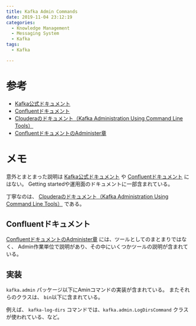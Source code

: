 ```yaml
---
title: Kafka Admin Commands
date: 2019-11-04 23:12:19
categories:
  - Knowledge Management
  - Messaging System
  - Kafka
tags:
  - Kafka

---
```


# 参考

* [Kafka公式ドキュメント]
* [Confluentドキュメント]
* [Clouderaのドキュメント（Kafka Administration Using Command Line Tools）]
* [ConfluentドキュメントのAdminister章]

[Kafka公式ドキュメント]: https://kafka.apache.org/documentation/
[Confluentドキュメント]: https://docs.confluent.io/current/index.html
[Clouderaのドキュメント（Kafka Administration Using Command Line Tools）]: https://docs.cloudera.com/documentation/enterprise/latest/topics/kafka_admin_cli.html#kafka_log_dirs
[ConfluentドキュメントのAdminister章]: https://docs.confluent.io/current/administer.html


# メモ

意外とまとまった説明は [Kafka公式ドキュメント] や [Confluentドキュメント] にはない。
Getting startedや運用面のドキュメントに一部含まれている。

丁寧なのは、 [Clouderaのドキュメント（Kafka Administration Using Command Line Tools）] である。

## Confluentドキュメント

[ConfluentドキュメントのAdminister章] には、ツールとしてのまとまりではなく、
Admin作業単位で説明があり、その中にいくつかツールの説明が含まれている。

## 実装

`kafka.admin` パッケージ以下にAminコマンドの実装が含まれている。
またそれらのクラスは、 `bin`以下に含まれている。

例えば、 `kafka-log-dirs` コマンドでは、`kafka.admin.LogDirsCommand` クラスが使われている、など。



<!-- vim: set tw=0 ts=4 sw=4: -->
